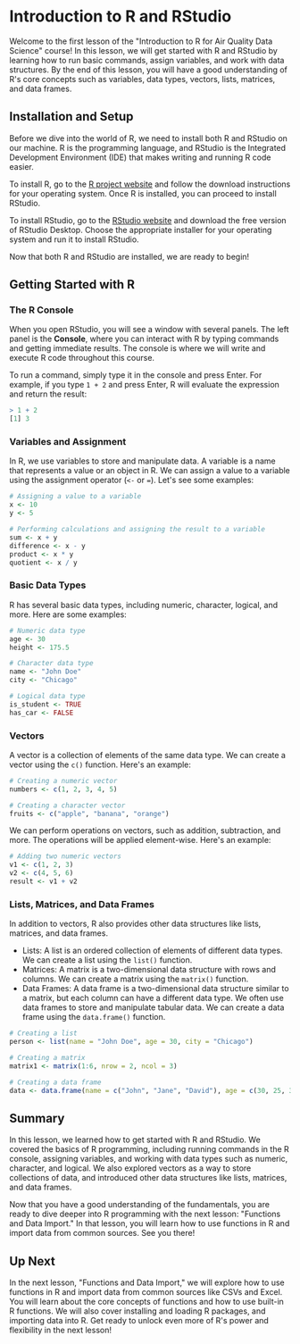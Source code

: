 # Introduction to R and RStudio

Welcome to the first lesson of the "Introduction to R for Air Quality Data Science" course! In this lesson, we will get started with R and RStudio by learning how to run basic commands, assign variables, and work with data structures. By the end of this lesson, you will have a good understanding of R's core concepts such as variables, data types, vectors, lists, matrices, and data frames.

## Installation and Setup

Before we dive into the world of R, we need to install both R and RStudio on our machine. R is the programming language, and RStudio is the Integrated Development Environment (IDE) that makes writing and running R code easier.

To install R, go to the [R project website](https://www.r-project.org/) and follow the download instructions for your operating system. Once R is installed, you can proceed to install RStudio.

To install RStudio, go to the [RStudio website](https://www.rstudio.com/products/rstudio/download/) and download the free version of RStudio Desktop. Choose the appropriate installer for your operating system and run it to install RStudio.

Now that both R and RStudio are installed, we are ready to begin!

## Getting Started with R

### The R Console

When you open RStudio, you will see a window with several panels. The left panel is the **Console**, where you can interact with R by typing commands and getting immediate results. The console is where we will write and execute R code throughout this course.

To run a command, simply type it in the console and press Enter. For example, if you type `1 + 2` and press Enter, R will evaluate the expression and return the result:

```R
> 1 + 2
[1] 3
```

### Variables and Assignment

In R, we use variables to store and manipulate data. A variable is a name that represents a value or an object in R. We can assign a value to a variable using the assignment operator (`<-` or `=`). Let's see some examples:

```R
# Assigning a value to a variable
x <- 10
y <- 5

# Performing calculations and assigning the result to a variable
sum <- x + y
difference <- x - y
product <- x * y
quotient <- x / y
```

### Basic Data Types

R has several basic data types, including numeric, character, logical, and more. Here are some examples:

```R
# Numeric data type
age <- 30
height <- 175.5

# Character data type
name <- "John Doe"
city <- "Chicago"

# Logical data type
is_student <- TRUE
has_car <- FALSE
```

### Vectors

A vector is a collection of elements of the same data type. We can create a vector using the `c()` function. Here's an example:

```R
# Creating a numeric vector
numbers <- c(1, 2, 3, 4, 5)

# Creating a character vector
fruits <- c("apple", "banana", "orange")
```

We can perform operations on vectors, such as addition, subtraction, and more. The operations will be applied element-wise. Here's an example:

```R
# Adding two numeric vectors
v1 <- c(1, 2, 3)
v2 <- c(4, 5, 6)
result <- v1 + v2
```

### Lists, Matrices, and Data Frames

In addition to vectors, R also provides other data structures like lists, matrices, and data frames.

- Lists: A list is an ordered collection of elements of different data types. We can create a list using the `list()` function.
- Matrices: A matrix is a two-dimensional data structure with rows and columns. We can create a matrix using the `matrix()` function.
- Data Frames: A data frame is a two-dimensional data structure similar to a matrix, but each column can have a different data type. We often use data frames to store and manipulate tabular data. We can create a data frame using the `data.frame()` function.

```R
# Creating a list
person <- list(name = "John Doe", age = 30, city = "Chicago")

# Creating a matrix
matrix1 <- matrix(1:6, nrow = 2, ncol = 3)

# Creating a data frame
data <- data.frame(name = c("John", "Jane", "David"), age = c(30, 25, 35))
```

## Summary

In this lesson, we learned how to get started with R and RStudio. We covered the basics of R programming, including running commands in the R console, assigning variables, and working with data types such as numeric, character, and logical. We also explored vectors as a way to store collections of data, and introduced other data structures like lists, matrices, and data frames.

Now that you have a good understanding of the fundamentals, you are ready to dive deeper into R programming with the next lesson: "Functions and Data Import." In that lesson, you will learn how to use functions in R and import data from common sources. See you there!

## Up Next

In the next lesson, "Functions and Data Import," we will explore how to use functions in R and import data from common sources like CSVs and Excel. You will learn about the core concepts of functions and how to use built-in R functions. We will also cover installing and loading R packages, and importing data into R. Get ready to unlock even more of R's power and flexibility in the next lesson!
